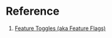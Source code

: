 # Reference

1. [Feature Toggles (aka Feature Flags)](https://martinfowler.com/articles/feature-toggles.html)

